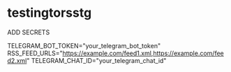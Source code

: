 # testingtorsstg

ADD SECRETS

TELEGRAM_BOT_TOKEN="your_telegram_bot_token"
RSS_FEED_URLS="https://example.com/feed1.xml,https://example.com/feed2.xml"
TELEGRAM_CHAT_ID="your_telegram_chat_id"
